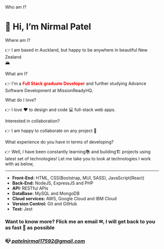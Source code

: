 Who am I? <h1>👋 Hi, I’m Nirmal Patel </h1>
Where am I? <p>👉 I am based in Auckland, but happy to be anywhere in beautiful New Zealand 	
&#127956;</p>
What am I? <p>👉 I'm a <b><span style='color: red'>Full Stack graduate Developer</span></b> and further studying Advance Software Development at MissionReadyHQ.</p>
What do I love? <p>👉 I love &#9829; to design and code 💻 full-stack web apps.</p>
Interested in collaboration? <p>👉 I am happy to collaborate on any project 📑</p>
What experience do you have in terms of developing?<p>👉 Well, I have been constantly learning📚 and building🏗 projects using latest set of technologies! Let me take you to look at technologies I work with as below, <hr>
<ul>
<li><b>Front-End:</b> HTML, CSS(Bootstrap, MUI, SASS), JavaScript(React) </li>
<li><b>Back-End:</b> NodeJS, ExpressJS and PHP </li>
<li><b>API: </b> RESTful APIs </li>
<li><b>DataBase:</b> MySQL and MongoDB </li>
<li><b>Cloud services:</b> AWS, Google Cloud and IBM Cloud</li>
<li><b>Version Control:</b> Git and GitHub </li>
<li><b>Test: </b> Jest</li>
</ul>
</p>

<h3> Want to know more? Flick me an email ✉, I will get back to you as fast 🏃 as possible </h3>
<h3> 📪 <i><a href='mailto:patelnirmal17592@gmail.com'> patelnirmal17592@gmail.com</a></i> </h3>




<!---
patelnirmal17592/patelnirmal17592 is a ✨ special ✨ repository because its `README.md` (this file) appears on your GitHub profile.
You can click the Preview link to take a look at your changes.
--->

